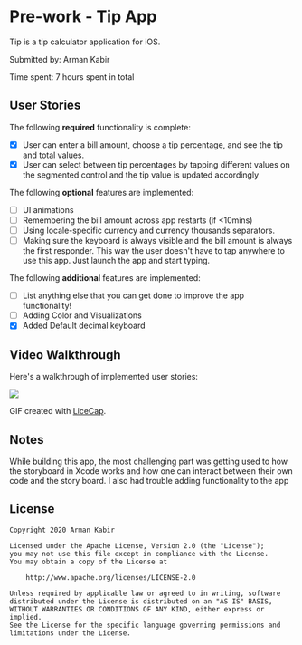 # Pre-work - Tip App

Tip is a tip calculator application for iOS.

Submitted by: Arman Kabir

Time spent: 7 hours spent in total

## User Stories

The following **required** functionality is complete:

* [X] User can enter a bill amount, choose a tip percentage, and see the tip and total values.
* [X] User can select between tip percentages by tapping different values on the segmented control and the tip value is updated accordingly

The following **optional** features are implemented:

* [ ] UI animations
* [ ] Remembering the bill amount across app restarts (if <10mins)
* [ ] Using locale-specific currency and currency thousands separators.
* [ ] Making sure the keyboard is always visible and the bill amount is always the first responder. This way the user doesn't have to tap anywhere to use this app. Just launch the app and start typing.

The following **additional** features are implemented:

- [ ] List anything else that you can get done to improve the app functionality!
- [ ]  Adding Color and Visualizations
- [X]  Added Default decimal keyboard

## Video Walkthrough

Here's a walkthrough of implemented user stories:

<img src='https://imgur.com/a/xgma4gD' />

GIF created with [LiceCap](http://www.cockos.com/licecap/).

## Notes

While building this app, the most challenging part was getting used to how the storyboard in Xcode works and how one can interact between their own code and the story board. I also had trouble adding functionality to the app

## License

    Copyright 2020 Arman Kabir

    Licensed under the Apache License, Version 2.0 (the "License");
    you may not use this file except in compliance with the License.
    You may obtain a copy of the License at

        http://www.apache.org/licenses/LICENSE-2.0

    Unless required by applicable law or agreed to in writing, software
    distributed under the License is distributed on an "AS IS" BASIS,
    WITHOUT WARRANTIES OR CONDITIONS OF ANY KIND, either express or implied.
    See the License for the specific language governing permissions and
    limitations under the License.
